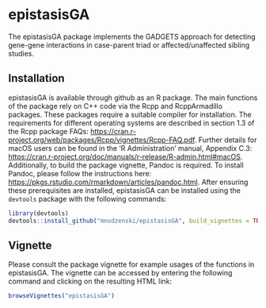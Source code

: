 
<!-- README.md is generated from README.Rmd. Please edit that file -->

# epistasisGA

<!-- badges: start -->

<!-- badges: end -->

The epistasisGA package implements the GADGETS approach for detecting
gene-gene interactions in case-parent triad or affected/unaffected
sibling studies.

## Installation

epistasisGA is available through github as an R package. The main
functions of the package rely on C++ code via the Rcpp and RcppArmadillo
packages. These packages require a suitable compiler for installation.
The requirements for different operating systems are described in
section 1.3 of the Rcpp package FAQs:
<https://cran.r-project.org/web/packages/Rcpp/vignettes/Rcpp-FAQ.pdf>.
Further details for macOS users can be found in the ‘R Administration’
manual, Appendix C.3:
<https://cran.r-project.org/doc/manuals/r-release/R-admin.html#macOS>.
Additionally, to build the package vignette, Pandoc is required. To
install Pandoc, please follow the instructions here:
<https://pkgs.rstudio.com/rmarkdown/articles/pandoc.html>. After
ensuring these prerequisites are installed, epistasisGA can be installed
using the `devtools` package with the following commands:

``` r
library(devtools)
devtools::install_github("mnodzenski/epistasisGA", build_vignettes = TRUE, dependencies = TRUE)
```

## Vignette

Please consult the package vignette for example usages of the functions
in epistasisGA. The vignette can be accessed by entering the following
command and clicking on the resulting HTML link:

``` r
browseVignettes("epistasisGA")
```
